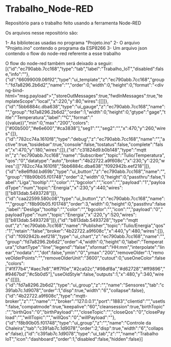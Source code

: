 # Trabalho_Node-RED
Repositório para o trabalho feito usando a ferramenta Node-RED

Os arquivos nesse repositório são:

1- As bibliotecas usadas no programa "Projeto.ino"
2- O arquivo "Projeto.ino" contendo o programa da ESP8266
3- Um arquivo json contendo o flow do node-red referente a esse trabalho


O flow do node-red também será deixado a seguir:
[{"id":"ec790abb.7cc168","type":"tab","label":"Trabalho_IoT","disabled":false,"info":""},{"id":"66099009.06f92","type":"ui_template","z":"ec790abb.7cc168","group":"fd7a8296.2b6d2","name":"","order":0,"width":0,"height":0,"format":"<div ng-bind-html=\"msg.payload\"></div>","storeOutMessages":true,"fwdInMessages":true,"templateScope":"local","x":220,"y":80,"wires":[[]]},{"id":"5bb6884c.dba638","type":"ui_gauge","z":"ec790abb.7cc168","name":"","group":"fd7a8296.2b6d2","order":1,"width":0,"height":0,"gtype":"gage","title":"Temperatura","label":"°C","format":"{{value}}","min":0,"max":"200","colors":["#00b500","#e6e600","#ca3838"],"seg1":"","seg2":"","x":470,"y":260,"wires":[]},{"id":"782cc74a.1610f8","type":"debug","z":"ec790abb.7cc168","name":"","active":true,"tosidebar":true,"console":false,"tostatus":false,"complete":"false","x":470,"y":180,"wires":[]},{"id":"c31824d9.b0b148","type":"mqtt in","z":"ec790abb.7cc168","name":"Subscriber","topic":"Tulio/Temperatura","qos":"0","datatype":"auto","broker":"4b22722.a9f608c","x":230,"y":220,"wires":[["782cc74a.1610f8","5bb6884c.dba638","f092942b.eef218"]]},{"id":"e8e6ffdd.bd69b","type":"ui_button","z":"ec790abb.7cc168","name":"","group":"f8b90b05.f01748","order":2,"width":0,"height":0,"passthru":false,"label":"Liga","tooltip":"","color":"","bgcolor":"","icon":"","payload":"1","payloadType":"num","topic":"Energia","x":230,"y":440,"wires":[["b813dab.5493728"]]},{"id":"caa22599.580c08","type":"ui_button","z":"ec790abb.7cc168","name":"","group":"f8b90b05.f01748","order":3,"width":0,"height":0,"passthru":false,"label":"Desliga","tooltip":"","color":"","bgcolor":"","icon":"","payload":"0","payloadType":"num","topic":"Energia","x":220,"y":520,"wires":[["b813dab.5493728"]]},{"id":"b813dab.5493728","type":"mqtt out","z":"ec790abb.7cc168","name":"Publisher","topic":"Tulio/Energia","qos":"1","retain":"false","broker":"4b22722.a9f608c","x":440,"y":480,"wires":[]},{"id":"f092942b.eef218","type":"ui_chart","z":"ec790abb.7cc168","name":"","group":"fd7a8296.2b6d2","order":4,"width":0,"height":0,"label":"Temperatura","chartType":"line","legend":"false","xformat":"HH:mm","interpolate":"linear","nodata":"","dot":false,"ymin":"0","ymax":"200","removeOlder":1,"removeOlderPoints":"","removeOlderUnit":"3600","cutout":0,"useOneColor":false,"colors":["#1f77b4","#aec7e8","#ff7f0e","#2ca02c","#98df8a","#d62728","#ff9896","#9467bd","#c5b0d5"],"useOldStyle":false,"outputs":1,"x":480,"y":340,"wires":[[]]},{"id":"fd7a8296.2b6d2","type":"ui_group","z":"","name":"Sensores","tab":"c391ab7c.1d9078","order":1,"disp":true,"width":"6","collapse":false},{"id":"4b22722.a9f608c","type":"mqtt-broker","z":"","name":"","broker":"127.0.0.1","port":"1883","clientid":"","usetls":false,"compatmode":true,"keepalive":"60","cleansession":true,"birthTopic":"","birthQos":"0","birthPayload":"","closeTopic":"","closeQos":"0","closePayload":"","willTopic":"","willQos":"0","willPayload":""},{"id":"f8b90b05.f01748","type":"ui_group","z":"","name":"Controle da Chaleira","tab":"c391ab7c.1d9078","order":2,"disp":true,"width":"6","collapse":false},{"id":"c391ab7c.1d9078","type":"ui_tab","z":"","name":"Trabalho IoT","icon":"dashboard","order":1,"disabled":false,"hidden":false}]
